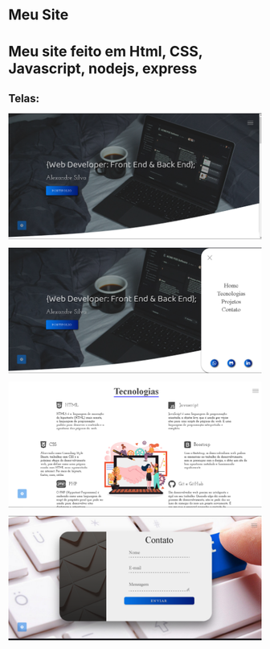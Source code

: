 # Meu Site

<h1>Meu site feito em Html, CSS, Javascript, nodejs, express</h1> 


## Telas: 

![apresentação](https://github.com/Alexandre-Paulo-Silva/site/blob/main/img1.png)

![menu](https://github.com/Alexandre-Paulo-Silva/site/blob/main/menu.png)

![tec](https://github.com/Alexandre-Paulo-Silva/site/blob/main/img2.png)

![contato](https://github.com/Alexandre-Paulo-Silva/site/blob/main/contato.png)
